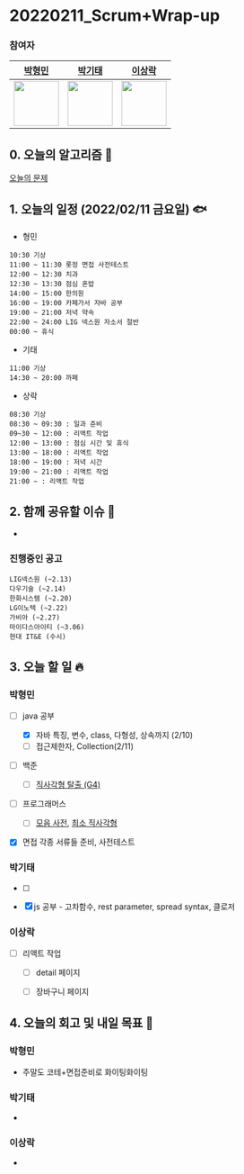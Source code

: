 # 20220211_Scrum+Wrap-up

### 참여자

| [박형민](https://github.com/npnppn)  | [박기태](https://github.com/idiot-kitto)   | [이상락](https://github.com/SangRakee)  |
| :------: | :------: | :------:
|<img src="https://github.com/npnppn.png" width="80"> | <img src="https://github.com/idiot-kitto.png" width="80">|<img src="https://github.com/SangRakee.png" width="80">

## 0. 오늘의 알고리즘 🎈
[오늘의 문제](
https://github.com/tony9402/baekjoon/blob/main/picked.md) 



## 1. 오늘의 일정 (2022/02/11 금요일) 🐟

- 형민
```
10:30 기상
11:00 ~ 11:30 롯정 면접 사전테스트
12:00 ~ 12:30 치과
12:30 ~ 13:30 점심 혼밥
14:00 ~ 15:00 한의원
16:00 ~ 19:00 카페가서 자바 공부
19:00 ~ 21:00 저녁 약속
22:00 ~ 24:00 LIG 넥스원 자소서 절반
00:00 ~ 휴식
```

- 기태
```
11:00 기상
14:30 ~ 20:00 까페
```

- 상락
```
08:30 기상
08:30 ~ 09:30 : 일과 준비
09~30 ~ 12:00 : 리액트 작업
12:00 ~ 13:00 : 점심 시간 및 휴식
13:00 ~ 18:00 : 리액트 작업
18:00 ~ 19:00 : 저녁 시간
19:00 ~ 21:00 : 리액트 작업
21:00 ~ : 리액트 작업

```

## 2. 함께 공유할 이슈 💌
- 

### 진행중인 공고
```
LIG넥스원 (~2.13)
다우기술 (~2.14)
한화시스템 (~2.20)
LG이노텍 (~2.22)
가비아 (~2.27)
마이다스아이티 (~3.06)
현대 IT&E (수시)
```



## 3. 오늘 할 일 🔥



### 박형민
- [ ] java 공부
    - [x] 자바 특징, 변수, class, 다형성, 상속까지 (2/10)
    - [ ] 접근제한자, Collection(2/11)
- [ ] 백준
    - [ ] [직사각형 탈출 (G4)](https://www.acmicpc.net/problem/16973)
- [ ] 프로그래머스
    - [ ] [모음 사전](https://programmers.co.kr/learn/courses/30/lessons/84512), [최소 직사각형](https://programmers.co.kr/learn/courses/30/lessons/86491)
- [x] 면접 각종 서류들 준비, 사전테스트 


### 박기태
- [ ] 
- [x] js 공부 - 고차함수, rest parameter, spread syntax, 클로저


### 이상락
- [ ] 리액트 작업
    - [ ] detail 페이지
    - [ ] 장바구니 페이지


## 4. 오늘의 회고 및 내일 목표 🎈


    

### 박형민

- 주말도 코테+면접준비로 화이팅화이팅

### 박기태

-

### 이상락
- 
